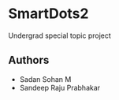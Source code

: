 # SmartDots2

Undergrad special topic project

## Authors

- Sadan Sohan M
- Sandeep Raju Prabhakar
